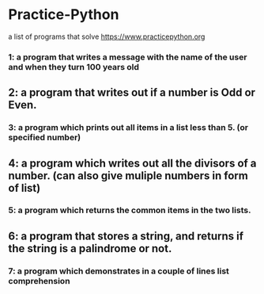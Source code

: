 # Practice-Python
a list of programs that solve https://www.practicepython.org

### 1: a program that writes a message with the name of the user and when they turn 100 years old

## 2: a program that writes out if a number is Odd or Even.

### 3: a program which prints out all items in a list less than 5. (or specified number)

## 4: a program which writes out all the divisors of a number. (can also give muliple numbers in form of list)

### 5: a program which returns the common items in the two lists.

## 6: a program that stores a string, and returns if the string is a palindrome or not.

### 7: a program which demonstrates in a couple of lines list comprehension
